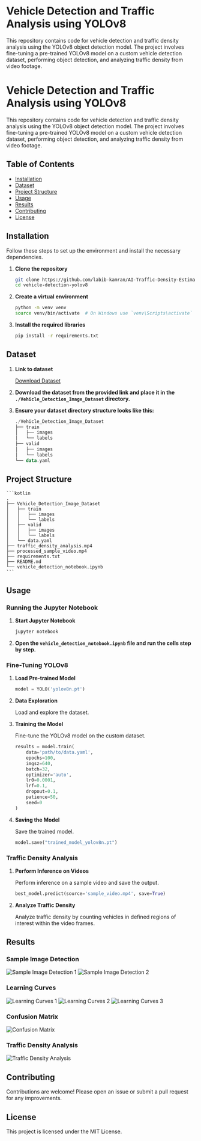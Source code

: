 
# Vehicle Detection and Traffic Analysis using YOLOv8

This repository contains code for vehicle detection and traffic density analysis using the YOLOv8 object detection model. The project involves fine-tuning a pre-trained YOLOv8 model on a custom vehicle detection dataset, performing object detection, and analyzing traffic density from video footage.



# Vehicle Detection and Traffic Analysis using YOLOv8

This repository contains code for vehicle detection and traffic density analysis using the YOLOv8 object detection model. The project involves fine-tuning a pre-trained YOLOv8 model on a custom vehicle detection dataset, performing object detection, and analyzing traffic density from video footage.

## Table of Contents

- [Installation](#installation)
- [Dataset](#dataset)
- [Project Structure](#project-structure)
- [Usage](#usage)
- [Results](#results)
- [Contributing](#contributing)
- [License](#license)

## Installation

Follow these steps to set up the environment and install the necessary dependencies.

1. **Clone the repository**

    ```sh
    git clone https://github.com/labib-kamran/AI-Traffic-Density-Estimation.git
    cd vehicle-detection-yolov8
    ```

2. **Create a virtual environment**

    ```sh
    python -m venv venv
    source venv/bin/activate  # On Windows use `venv\Scripts\activate`
    ```

3. **Install the required libraries**

    ```sh
    pip install -r requirements.txt
    ```

## Dataset

1. **Link to dataset**

    [Download Dataset](https://drive.google.com/file/d/1FkfG8fntezgUaSphCVbE1Keh60ycre41/view?pli=1)

2. **Download the dataset from the provided link and place it in the `./Vehicle_Detection_Image_Dataset` directory.**

3. **Ensure your dataset directory structure looks like this:**

    ```kotlin
    ./Vehicle_Detection_Image_Dataset
    ├── train
    │   ├── images
    │   └── labels
    ├── valid
    │   ├── images
    │   └── labels
    └── data.yaml
    ```

## Project Structure

    ```kotlin
    .
    ├── Vehicle_Detection_Image_Dataset
    │   ├── train
    │   │   ├── images
    │   │   └── labels
    │   ├── valid
    │   │   ├── images
    │   │   └── labels
    │   └── data.yaml
    ├── traffic_density_analysis.mp4
    ├── processed_sample_video.mp4
    ├── requirements.txt
    ├── README.md
    └── vehicle_detection_notebook.ipynb
    ```

## Usage

### Running the Jupyter Notebook

1. **Start Jupyter Notebook**

    ```sh
    jupyter notebook
    ```

2. **Open the `vehicle_detection_notebook.ipynb` file and run the cells step by step.**

### Fine-Tuning YOLOv8

1. **Load Pre-trained Model**

    ```python
    model = YOLO('yolov8n.pt')
    ```

2. **Data Exploration**

    Load and explore the dataset.

3. **Training the Model**

    Fine-tune the YOLOv8 model on the custom dataset.

    ```python
    results = model.train(
        data='path/to/data.yaml',
        epochs=100,
        imgsz=640,
        batch=32,
        optimizer='auto',
        lr0=0.0001,
        lrf=0.1,
        dropout=0.1,
        patience=50,
        seed=0
    )
    ```

4. **Saving the Model**

    Save the trained model.

    ```python
    model.save("trained_model_yolov8n.pt")
    ```

### Traffic Density Analysis

1. **Perform Inference on Videos**

    Perform inference on a sample video and save the output.

    ```python
    best_model.predict(source='sample_video.mp4', save=True)
    ```

2. **Analyze Traffic Density**

    Analyze traffic density by counting vehicles in defined regions of interest within the video frames.

## Results

### Sample Image Detection

![Sample Image Detection 1](https://drive.google.com/uc?export=view&id=1J00wkqRBX7CsOqvMmHVCV3qU268tYmFr)
![Sample Image Detection 2](https://drive.google.com/uc?export=view&id=1JTP-ew8s-nYkWckVlZIcND9nCTWdeg88)


### Learning Curves

![Learning Curves 1](https://drive.google.com/uc?export=view&id=1PF9OuE6Uhk4ukLLMOqRqZxPaw4LdcWF-)
![Learning Curves 2](https://drive.google.com/uc?export=view&id=1ayQMoxul3wU46S0NWJRLdXyyCK3iyt6M)
![Learning Curves 3](https://drive.google.com/uc?export=view&id=1rE5bC82NFI6ISQ9WmEMmjDNSRMS6LZtR)

### Confusion Matrix

![Confusion Matrix](https://drive.google.com/uc?export=view&id=1UHNCRJ6MCBnCUqxDbNxKJ_Rzklu6NdQj)

### Traffic Density Analysis

![Traffic Density Analysis](https://drive.google.com/uc?export=view&id=1qgbOkvyVfN8M8jRiwfoEl3DuM5xAsWd_)

## Contributing

Contributions are welcome! Please open an issue or submit a pull request for any improvements.

## License

This project is licensed under the MIT License.
